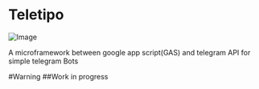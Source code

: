 # Teletipo

![Image](https://cdn.rawgit.com/emilianox/Teletipo/master/images/teletipo.min.svg?raw=true)


A microframework between google app script(GAS) and telegram API  for simple telegram Bots

#Warning
##Work in progress

